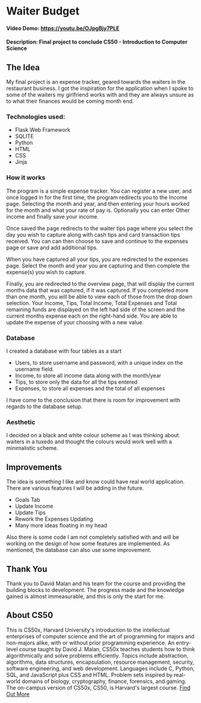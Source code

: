 # Waiter Budget
#### Video Demo:  https://youtu.be/OJpgBjy7PLE
#### Description: Final project to conclude CS50 - Introduction to Computer Science

## **The Idea**
My final project is an expense tracker, geared towards the waiters in the restaurant business.
I got the inspiration for the application when I spoke to some of the waiters my girlfriend works with
and they are always unsure as to what their finances would be coming month end.

### Technologies used:

+ Flask Web Framework
+ SQLITE
+ Python
+ HTML
+ CSS
+ Jinja

### **How it works**
The program is a simple expense tracker. You can register a new user, and once logged in
for the first time, the program redirects you to the Income page. Selecting the month
and year, and then entering your hours worked for the month and what your rate of pay is.
Optionally you can enter Other income and finally save your income.

Once saved the page redirects to the waiter tips page where you select the day you wish
to capture along with cash tips and card transaction tips received. You can can then
choose to save and continue to the expenses page or save and add additional tips.

When you have captured all your tips, you are redirected to the expenses page.
Select the month and year you are capturing and then complete the expense(s)
you wish to capture.

Finally, you are redirected to the overview page, that will display the current months
data that was captured, if it was captured. If you completed more than one month,
you will be able to view each of those from the drop down selection.
Your Income, Tips, Total Income, Total Expenses and Total remaining funds are displayed
on the left had side of the screen and the current months expense each on the right-hand side.
You are able to update the expense of your choosing with a new value.

### **Database**
I created a database with four tables as a start
+ Users, to store username and password, with a unique index on the username field.
+ Income, to store all income data along with the month/year
+ Tips, to store only the data for all the tips entered
+ Expenses, to store all expenses and the total of all expenses

I have come to the conclusion that there is room for improvement with regards to the database setup.

### **Aesthetic**
I decided on a black and white colour scheme as I was thinking about waiters in a tuxedo and
thought the colours would work well with a minimalistic scheme.

## **Improvements**
The idea is something I like and know could have real world application.
There are various features I will be adding in the future.
+ Goals Tab
+ Update Income
+ Update Tips
+ Rework the Expenses Updating
+ Many more ideas floating in my head

Also there is some code I am not completely satisfied with and will be working
on the design of how some features are implemented. As mentioned, the database
can also use some improvement.

## **Thank You**
Thank you to David Malan and his team for the course and providing the building blocks to development.
The progress made and the knowledge gained is almost immeasurable, and this is only the start for me.

## **About CS50**
This is CS50x, Harvard University's introduction to the intellectual enterprises of computer science
and the art of programming for majors and non-majors alike, with or without prior programming experience.
An entry-level course taught by David J. Malan, CS50x teaches students how to think algorithmically and
solve problems efficiently. Topics include abstraction, algorithms, data structures, encapsulation,
resource management, security, software engineering, and web development. Languages include C, Python,
SQL, and JavaScript plus CSS and HTML. Problem sets inspired by real-world domains of biology, cryptography,
finance, forensics, and gaming. The on-campus version of CS50x, CS50, is Harvard's largest course.
[Find Out More](https://www.edx.org/course/introduction-computer-science-harvardx-cs50x)